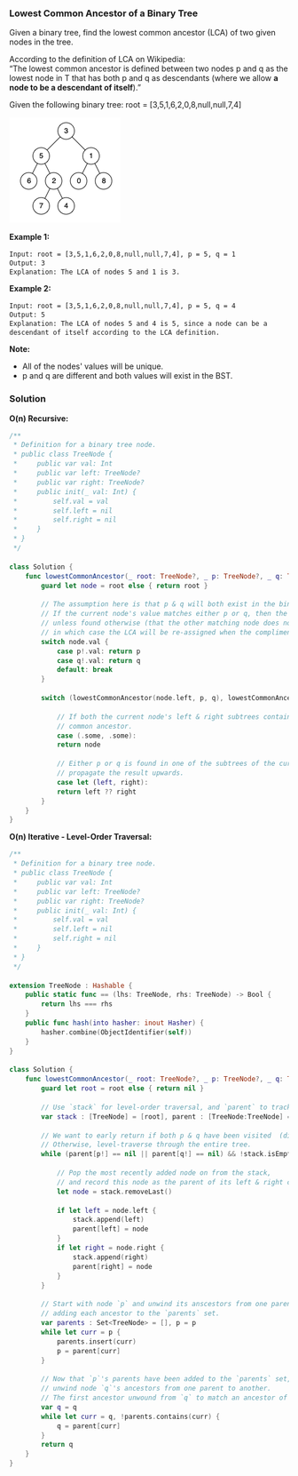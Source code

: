 
### Lowest Common Ancestor of a Binary Tree

Given a binary tree, find the lowest common ancestor (LCA) of two given nodes in the tree.

According to the definition of LCA on Wikipedia:</br> 
“The lowest common ancestor is defined between two nodes p and q as the lowest node in T that has both p and q as descendants (where we allow __a node to be a descendant of itself__).”

Given the following binary tree:  root = [3,5,1,6,2,0,8,null,null,7,4]

![example](images/question_236.png)

__Example 1:__
```
Input: root = [3,5,1,6,2,0,8,null,null,7,4], p = 5, q = 1
Output: 3
Explanation: The LCA of nodes 5 and 1 is 3.
```
__Example 2:__
```
Input: root = [3,5,1,6,2,0,8,null,null,7,4], p = 5, q = 4
Output: 5
Explanation: The LCA of nodes 5 and 4 is 5, since a node can be a descendant of itself according to the LCA definition.
```

__Note:__
* All of the nodes' values will be unique.
* p and q are different and both values will exist in the BST.

### Solution
__O(n) Recursive:__
```Swift
/**
 * Definition for a binary tree node.
 * public class TreeNode {
 *     public var val: Int
 *     public var left: TreeNode?
 *     public var right: TreeNode?
 *     public init(_ val: Int) {
 *         self.val = val
 *         self.left = nil
 *         self.right = nil
 *     }
 * }
 */

class Solution {
    func lowestCommonAncestor(_ root: TreeNode?, _ p: TreeNode?, _ q: TreeNode?) -> TreeNode? {
        guard let node = root else { return root }
        
        // The assumption here is that p & q will both exist in the binary tree, and there exists exactly one LCA.
        // If the current node's value matches either p or q, then the matching node must be a potential LCA 
        // unless found otherwise (that the other matching node does not exist in the current node's subtrees), 
        // in which case the LCA will be re-assigned when the complimentary subtree traversal returns.
        switch node.val {
            case p!.val: return p
            case q!.val: return q
            default: break
        }
        
        switch (lowestCommonAncestor(node.left, p, q), lowestCommonAncestor(node.right, p, q)) {
        
            // If both the current node's left & right subtrees contain p and q, then the node must be the lowest
            // common ancestor.
            case (.some, .some):
            return node
            
            // Either p or q is found in one of the subtrees of the current node, or neither is found:
            // propagate the result upwards.
            case let (left, right):
            return left ?? right
        }
    }
}
```
__O(n) Iterative - Level-Order Traversal:__
```Swift
/**
 * Definition for a binary tree node.
 * public class TreeNode {
 *     public var val: Int
 *     public var left: TreeNode?
 *     public var right: TreeNode?
 *     public init(_ val: Int) {
 *         self.val = val
 *         self.left = nil
 *         self.right = nil
 *     }
 * }
 */

extension TreeNode : Hashable {
    public static func == (lhs: TreeNode, rhs: TreeNode) -> Bool {
        return lhs === rhs
    }
    public func hash(into hasher: inout Hasher) {
        hasher.combine(ObjectIdentifier(self))
    }
}

class Solution {
    func lowestCommonAncestor(_ root: TreeNode?, _ p: TreeNode?, _ q: TreeNode?) -> TreeNode? {
        guard let root = root else { return nil }
        
        // Use `stack` for level-order traversal, and `parent` to track the parent of each tree node
        var stack : [TreeNode] = [root], parent : [TreeNode:TreeNode] = [:]
        
        // We want to early return if both p & q have been visited  (direct parents of p & q have been found)
        // Otherwise, level-traverse through the entire tree.
        while (parent[p!] == nil || parent[q!] == nil) && !stack.isEmpty {
        
            // Pop the most recently added node on from the stack, 
            // and record this node as the parent of its left & right children
            let node = stack.removeLast()
            
            if let left = node.left {
                stack.append(left)
                parent[left] = node
            }
            if let right = node.right {
                stack.append(right)
                parent[right] = node
            }
        }
        
        // Start with node `p` and unwind its anscestors from one parent to another, 
        // adding each ancestor to the `parents` set.
        var parents : Set<TreeNode> = [], p = p
        while let curr = p {
            parents.insert(curr)
            p = parent[curr]
        }
        
        // Now that `p`'s parents have been added to the `parents` set, 
        // unwind node `q`'s ancestors from one parent to another.
        // The first ancestor unwound from `q` to match an ancestor of `p` will be the LCA.
        var q = q
        while let curr = q, !parents.contains(curr) {
            q = parent[curr]
        }
        return q
    }
}
```
